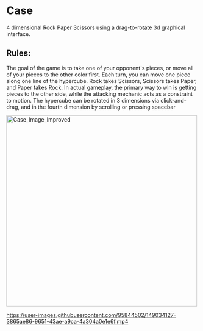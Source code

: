 # Case
4 dimensional Rock Paper Scissors using a drag-to-rotate 3d graphical interface.
## Rules:
The goal of the game is to take one of your opponent's pieces, or move all of your pieces to the other color first. Each turn, you can move one piece along one line of the hypercube. Rock takes Scissors, Scissors takes Paper, and Paper takes Rock. In actual gameplay, the primary way to win is getting pieces to the other side, while the attacking mechanic acts as a constraint to motion.
The hypercube can be rotated in 3 dimensions via click-and-drag, and in the fourth dimension by scrolling or pressing spacebar

<img src="https://user-images.githubusercontent.com/95844502/149033138-9e29b480-1194-4d69-9b88-0ff051548b2e.png" alt="Case_Image_Improved" width="500"/>


https://user-images.githubusercontent.com/95844502/149034127-3865ae86-9651-43ae-a9ca-4a304a0e1e6f.mp4
